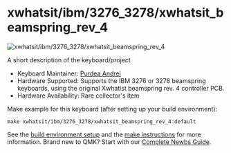 # xwhatsit/ibm/3276_3278/xwhatsit_beamspring_rev_4

![xwhatsit/ibm/3276_3278/xwhatsit_beamspring_rev_4](https://i.imgur.com/juemGB1.jpg)

A short description of the keyboard/project

* Keyboard Maintainer: [Purdea Andrei](https://github.com/purdeaandrei)
* Hardware Supported: Supports the IBM 3276 or 3278 beamspring keyboards, using the original Xwhatist beamspring rev. 4 controller PCB.
* Hardware Availability: Rare collector's item

Make example for this keyboard (after setting up your build environment):

    make xwhatsit/ibm/3276_3278/xwhatsit_beamspring_rev_4:default

See the [build environment setup](https://docs.qmk.fm/#/getting_started_build_tools) and the [make instructions](https://docs.qmk.fm/#/getting_started_make_guide) for more information. Brand new to QMK? Start with our [Complete Newbs Guide](https://docs.qmk.fm/#/newbs).
